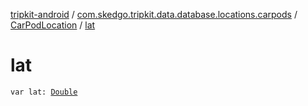 [tripkit-android](../../index.md) / [com.skedgo.tripkit.data.database.locations.carpods](../index.md) / [CarPodLocation](index.md) / [lat](./lat.md)

# lat

`var lat: `[`Double`](https://kotlinlang.org/api/latest/jvm/stdlib/kotlin/-double/index.html)